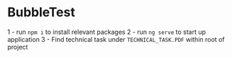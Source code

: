 # BubbleTest
1 - run `npm i` to install relevant packages
2 - run `ng serve` to start up application
3 - Find technical task under `TECHNICAL_TASK.PDF` within root of project